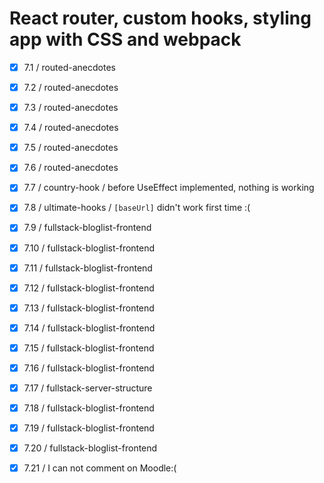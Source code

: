 # React router, custom hooks, styling app with CSS and webpack

- [x] 7.1 / routed-anecdotes
- [x] 7.2 / routed-anecdotes
- [x] 7.3 / routed-anecdotes
- [x] 7.4 / routed-anecdotes
- [x] 7.5 / routed-anecdotes
- [x] 7.6 / routed-anecdotes
- [x] 7.7 / country-hook / before UseEffect implemented, nothing is working
- [x] 7.8 / ultimate-hooks / `[baseUrl]` didn't work first time :(
- [x] 7.9 / fullstack-bloglist-frontend 
- [x] 7.10 / fullstack-bloglist-frontend
- [x] 7.11 / fullstack-bloglist-frontend
- [x] 7.12 / fullstack-bloglist-frontend
- [x] 7.13 / fullstack-bloglist-frontend
- [x] 7.14 / fullstack-bloglist-frontend
- [x] 7.15 / fullstack-bloglist-frontend
- [x] 7.16 / fullstack-bloglist-frontend
- [x] 7.17 / fullstack-server-structure
- [x] 7.18 / fullstack-bloglist-frontend
- [x] 7.19 / fullstack-bloglist-frontend
- [x] 7.20 / fullstack-bloglist-frontend
- [x] 7.21 / I can not comment on Moodle:(

